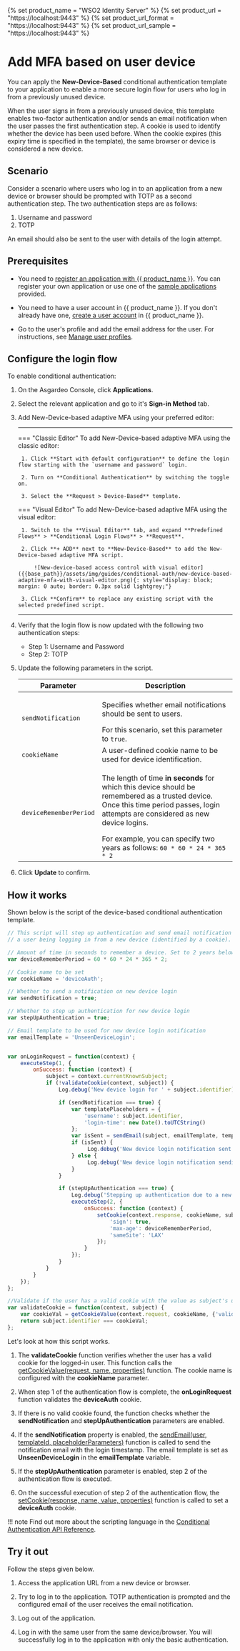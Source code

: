 {% set product_name = "WSO2 Identity Server" %}
{% set product_url = "https://localhost:9443" %}
{% set product_url_format = "https://localhost:9443" %}
{% set product_url_sample = "https://localhost:9443" %}

# Add MFA based on user device

You can apply the **New-Device-Based** conditional authentication template to your application to enable a more secure login flow for users who log in from a previously unused device.

When the user signs in from a previously unused device, this template enables two-factor authentication and/or sends an email notification when the user passes the first authentication step. A cookie is used to identify whether the device has been used before. When the cookie expires (this expiry time is specified in the template), the same browser or device is considered a new device.

## Scenario

Consider a scenario where users who log in to an application from a new device or browser should be prompted with TOTP as a second authentication step. The two authentication steps are as follows:

1. Username and password
2. TOTP

An email should also be sent to the user with details of the login attempt.

## Prerequisites

- You need to [register an application with {{ product_name }}]({{base_path}}/guides/applications/). You can register your own application or use one of the [sample applications]({{base_path}}/get-started/try-samples/) provided.

- You need to have a user account in {{ product_name }}. If you don't already have one, [create a user account]({{base_path}}/guides/users/manage-customers/#onboard-a-user) in {{ product_name }}.

- Go to the user's profile and add the email address for the user. For instructions, see [Manage user profiles]({{base_path}}/guides/user-self-service/update-profile-info/).

## Configure the login flow

To enable conditional authentication:

1. On the Asgardeo Console, click **Applications**.

2. Select the relevant application and go to it's **Sign-in Method** tab.

3. Add New-Device-based adaptive MFA using your preferred editor:

    ---
    === "Classic Editor"
        To add New-Device-based adaptive MFA using the classic editor:

        1. Click **Start with default configuration** to define the login flow starting with the `username and password` login.

        2. Turn on **Conditional Authentication** by switching the toggle on.

        3. Select the **Request > Device-Based** template.

    === "Visual Editor"
        To add New-Device-based adaptive MFA using the visual editor:

        1. Switch to the **Visual Editor** tab, and expand **Predefined Flows** > **Conditional Login Flows** > **Request**.

        2. Click **+ ADD** next to **New-Device-Based** to add the New-Device-based adaptive MFA script.

            ![New-device-based access control with visual editor]({{base_path}}/assets/img/guides/conditional-auth/new-device-based-adaptive-mfa-with-visual-editor.png){: style="display: block; margin: 0 auto; border: 0.3px solid lightgrey;"}

        3. Click **Confirm** to replace any existing script with the selected predefined script.

    ---

4. Verify that the login flow is now updated with the following two authentication steps:

    - Step 1: Username and Password
    - Step 2: TOTP

5. Update the following parameters in the script.
    <!-- markdownlint-disable-file MD037 -->
    <table>
        <thead>
            <tr>
                <th>Parameter</th>
                <th>Description</th>
            </tr>
        </thead>
        <tbody>
            <tr>
                <td><code>sendNotification</code></td>
                <td><p>Specifies whether email notifications should be sent to users.</p> For this scenario, set this parameter to <code>true</code>.</td>
            </tr>
            <tr>
                <td><code>cookieName</code></td>
                <td>A user-defined cookie name to be used for device identification.</td>
            </tr>
            <tr>
                <td><code>deviceRememberPeriod</code></td>
                <td><p>The length of time <b>in seconds</b> for which this device should be remembered as a trusted device. Once this time period passes, login attempts are considered as new device logins.</p>For example, you can specify two years as follows: <code>60 * 60 * 24 * 365 * 2</code></td>
            </tr>
        </tbody>
    </table>

6. Click **Update** to confirm.

## How it works

Shown below is the script of the device-based conditional authentication template.

```js
// This script will step up authentication and send email notification in case of
// a user being logging in from a new device (identified by a cookie).

// Amount of time in seconds to remember a device. Set to 2 years below.
var deviceRememberPeriod = 60 * 60 * 24 * 365 * 2;

// Cookie name to be set
var cookieName = 'deviceAuth';

// Whether to send a notification on new device login
var sendNotification = true;

// Whether to step up authentication for new device login
var stepUpAuthentication = true;

// Email template to be used for new device login notification
var emailTemplate = 'UnseenDeviceLogin';


var onLoginRequest = function(context) {
    executeStep(1, {
        onSuccess: function (context) {
            subject = context.currentKnownSubject;
            if (!validateCookie(context, subject)) {
                Log.debug('New device login for ' + subject.identifier);

                if (sendNotification === true) {
                    var templatePlaceholders = {
                        'username': subject.identifier,
                        'login-time': new Date().toUTCString()
                    };
                    var isSent = sendEmail(subject, emailTemplate, templatePlaceholders);
                    if (isSent) {
                         Log.debug('New device login notification sent to ' + subject.identifier);
                    } else {
                         Log.debug('New device login notification sending failed to ' + subject.identifier);
                    }
                }

                if (stepUpAuthentication === true) {
                    Log.debug('Stepping up authentication due to a new device login for ' + subject.identifier);
                    executeStep(2, {
                        onSuccess: function (context) {
                            setCookie(context.response, cookieName, subject.identifier, {
                                'sign': true,
                                'max-age': deviceRememberPeriod,
                                'sameSite': 'LAX'
                            });
                        }
                    });
                }
            }
        }
    });
};

//Validate if the user has a valid cookie with the value as subject's username
var validateCookie = function(context, subject) {
    var cookieVal = getCookieValue(context.request, cookieName, {'validateSignature': true});
    return subject.identifier === cookieVal;
};
```

Let's look at how this script works.

1. The **validateCookie** function verifies whether the user has a valid cookie for the logged-in user. This function calls the [getCookieValue(request, name, properties)]({{base_path}}/references/conditional-auth/api-reference/#get-cookie-value) function. The cookie name is configured with the **cookieName** parameter.

2. When step 1 of the authentication flow is complete, the **onLoginRequest** function validates the **deviceAuth** cookie.

3. If there is no valid cookie found, the function checks whether the **sendNotification** and **stepUpAuthentication** parameters are enabled.

4. If the **sendNotification** property is enabled, the [sendEmail(user, templateId, placeholderParameters)]({{base_path}}/references/conditional-auth/api-reference/#send-email) function is called to send the notification email with the login timestamp. The email template is set as **UnseenDeviceLogin** in the **emailTemplate** variable.

5. If the **stepUpAuthentication** parameter is enabled, step 2 of the authentication flow is executed.

6. On the successful execution of step 2 of the authentication flow, the [setCookie(response, name, value, properties)]({{base_path}}/references/conditional-auth/api-reference/#set-cookie) function is called to set a **deviceAuth** cookie.

!!! note
    Find out more about the scripting language in the [Conditional Authentication API Reference]({{base_path}}/references/conditional-auth/api-reference/).

## Try it out

Follow the steps given below.

1. Access the application URL from a new device or browser.

2. Try to log in to the application. TOTP authentication is prompted and the configured email of the user receives the email notification.

    <!--![new-device-email-notification-sample]({{base_path}}/assets/img/guides/conditional-auth/new-device-email-notification.png){: style="border: 0.3px solid lightgrey;"}-->

3. Log out of the application.

4. Log in with the same user from the same device/browser. You will successfully log in to the application with only the basic authentication.

